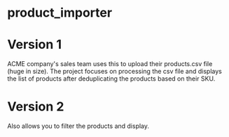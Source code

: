 # product_importer


Version 1
==========================
ACME company's sales team uses this to upload their products.csv file (huge in size).
The project focuses on processing the csv file and displays the list of products after deduplicating the products based on their SKU.


Version 2
===========================
Also allows you to filter the products and display.

